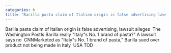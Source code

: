 ```yaml
---
categories: b
title: "Barilla pasta claim of Italian origin is false advertising lawsuit alleges  The Washington Post"
---
```

Barilla pasta claim of Italian origin is false advertising, lawsuit alleges&nbsp;&nbsp;The Washington PostIs Barilla really "Italy"s No. 1 brand of pasta?" A lawsuit says no&nbsp;&nbsp;CNNMarketed as "Italy"s No. 1 brand of pasta," Barilla sued over product not being made in Italy&nbsp;&nbsp;USA TOD
